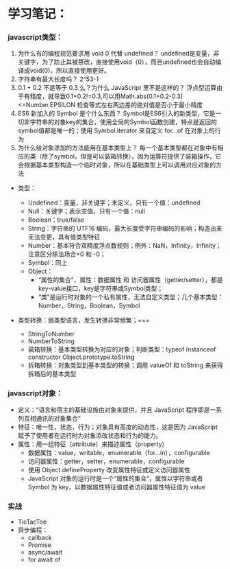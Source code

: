 # 学习笔记：
### javascript类型：
1. 为什么有的编程规范要求用 void 0 代替 undefined？
		undefined是变量，非关键字，为了防止其被篡改，直接使用void（0），而且undefined也会自动编译成void(0)，所以直接使用更好。 
2. 字符串有最大长度吗？
		2^53-1 
3. 0.1 + 0.2 不是等于 0.3 么？为什么 JavaScript 里不是这样的？
		浮点型运算由于有精度，就导致0.1+0.2!=0.3,可以用Math.abs(0.1+0.2-0.3)<=Number.EPSILON 检查等式左右两边差的绝对值是否小于最小精度
4. ES6 新加入的 Symbol 是个什么东西？
		Symbol是ES6引入的新类型，它是一切非字符串的对象key的集合，使用全局的Symbol函数创建，特点是返回的symbol值都是唯一的；使用 Symbol.iterator 来自定义 for…of 在对象上的行为
5. 为什么给对象添加的方法能用在基本类型上？
		每一个基本类型都在对象中有相应的类（除了symbol，但是可以装箱转换），因为运算符提供了装箱操作，它会根据基本类型构造一个临时对象，所以在基础类型上可以调用对应对象的方法

- 类型：
	- Undefined：变量，非关键字；未定义，只有一个值：undefined
	- Null：关键字；表示空值，只有一个值：null
	- Boolean：true/false
	- String：字符串的 UTF16 编码，最大长度受字符串编码的影响；构造出来无法变更，具有值类型特征
	- Number：基本符合双精度浮点数规则；例外：NaN，Infinity，Infinity；注意区分除法场合+0 和 -0；
	- Symbol：同上
	- Object：
		- “属性的集合”，属性：数据属性 和 访问器属性（getter/setter），都是key-value接口，key是字符串或Symbol类型；
		- “类”是运行时对象的一个私有属性，无法自定义类型；几个基本类型：Number，String，Boolean，Symbol

- 类型转换：弱类型语言，发生转换非常频繁；===
  - StringToNumber
  - NumberToString
  - 装箱转换：基本类型转换为对应的对象；判断类型：typeof instanceof constructor Object.prototype.toString
  - 拆箱转换：对象类型到基本类型的转换；调用 valueOf 和 toString 来获得拆箱后的基本类型

### javascript对象：
- 定义：“语言和宿主的基础设施由对象来提供，并且 JavaScript 程序即是一系列互相通讯的对象集合”
- 特征：唯一性，状态，行为；对象具有高度的动态性，这是因为 JavaScript 赋予了使用者在运行时为对象添改状态和行为的能力。
- 属性：用一组特征（attribute）来描述属性（property）
  - 数据属性：value，writable，enumerable（for…in），configurable
  - 访问器属性：getter，setter，enumerable，configurable
  - 使用 Object.defineProperty 改变属性特征或定义访问器属性
  - JavaScript 对象的运行时是一个“属性的集合”，属性以字符串或者 Symbol 为 key，以数据属性特征值或者访问器属性特征值为 value

### 实战
- TicTacToe
- 异步编程：
  - callback
  - Promise
  - async/await
  - for await of